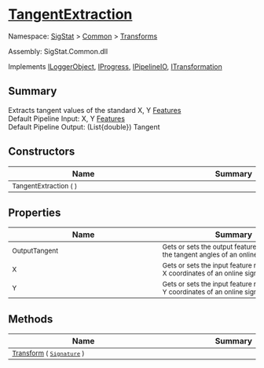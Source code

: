 # [TangentExtraction](./TangentExtraction.md)

Namespace: [SigStat]() > [Common](./../README.md) > [Transforms](./README.md)

Assembly: SigStat.Common.dll

Implements [ILoggerObject](./../ILoggerObject.md), [IProgress](./../Helpers/IProgress.md), [IPipelineIO](./../Pipeline/IPipelineIO.md), [ITransformation](./../ITransformation.md)

## Summary
Extracts tangent values of the standard X, Y [Features](https://github.com/hargitomi97/sigstat/blob/master/docs/md/SigStat/Common/Features.md)<br>Default Pipeline Input: X, Y [Features](https://github.com/hargitomi97/sigstat/blob/master/docs/md/SigStat/Common/Features.md)<br>Default Pipeline Output: (List{double})  Tangent

## Constructors

| Name | Summary | 
| --- | --- | 
| <sub>TangentExtraction (  )</sub><div style="width: 290px"> | <sub></sub><div style="width: 290px"> | <br>


## Properties

| Name | Summary | 
| --- | --- | 
| <sub>OutputTangent</sub><div style="width: 290px"> | <sub>Gets or sets the output feature representing the tangent angles of an online signature</sub><div style="width: 290px"> | <br>
| <sub>X</sub><div style="width: 290px"> | <sub>Gets or sets the input feature representing the X coordinates of an online signature</sub><div style="width: 290px"> | <br>
| <sub>Y</sub><div style="width: 290px"> | <sub>Gets or sets the input feature representing the Y coordinates of an online signature</sub><div style="width: 290px"> | <br>


## Methods

| Name | Summary | 
| --- | --- | 
| <sub>[Transform](./Methods/TangentExtraction-100663596.md) ( [`Signature`](./../Signature.md) )</sub><div style="width: 290px"> | <sub></sub><div style="width: 290px"> | <br>


